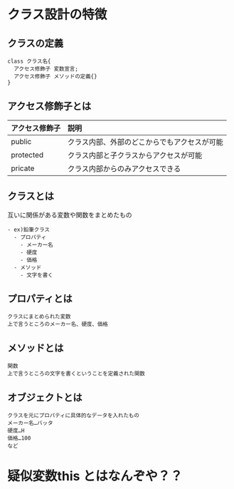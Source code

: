 # クラス設計の特徴

## クラスの定義
```
class クラス名{   
  アクセス修飾子 変数宣言;
  アクセス修飾子 メソッドの定義{}
}
```
## アクセス修飾子とは
|アクセス修飾子|説明|
|:--- |:-- |
| public|クラス内部、外部のどこからでもアクセスが可能|
| protected|クラス内部と子クラスからアクセスが可能|
|pricate|クラス内部からのみアクセスできる|

## クラスとは
互いに関係がある変数や関数をまとめたもの
```
- ex)鉛筆クラス
  - プロパティ
    - メーカー名
    - 硬度
    - 価格
  - メソッド
    - 文字を書く
```

## プロパティとは
    クラスにまとめられた変数
    上で言うところのメーカー名、硬度、価格

## メソッドとは
    関数
    上で言うところの文字を書くということを定義された関数

## オブジェクトとは
    クラスを元にプロパティに具体的なデータを入れたもの
    メーカー名…バッタ
    硬度…H
    価格…100
    など

# 疑似変数this とはなんぞや？？
